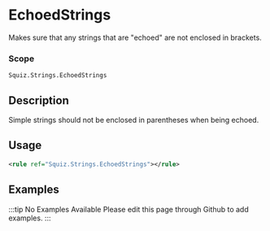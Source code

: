 # EchoedStrings

Makes sure that any strings that are "echoed" are not enclosed in brackets.

### Scope

`Squiz.Strings.EchoedStrings`

## Description

Simple strings should not be enclosed in parentheses when being echoed.

## Usage

```xml
<rule ref="Squiz.Strings.EchoedStrings"></rule>
```

## Examples

:::tip No Examples Available
Please edit this page through Github to add examples.
:::